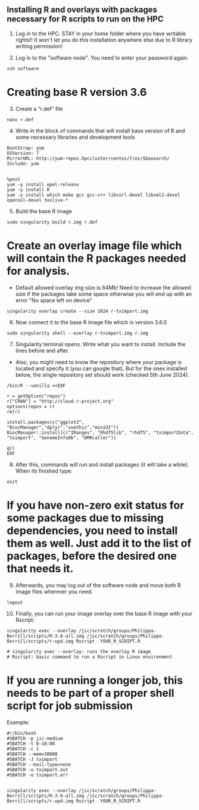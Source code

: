 ## Installing R and overlays with packages necessary for R scripts to run on the HPC

1. Log in to the HPC. STAY in your home folder where you have writable rights!! It won't let you do this installation anywhere else due to R library writing permission!

2. Log in to the "software node". You need to enter your password again.
```
ssh software 
```

# Creating base R version 3.6

3. Create a “r.def” file
```
nano r.def
```
4. Write in the block of commands that will install base version of R and some necessary libraries and development tools
```
BootStrap: yum
OSVersion: 7
MirrorURL: http://yum-repos.hpccluster/centos/7/os/$basearch/
Include: yum


%post
yum -y install epel-release
yum -y install R
yum -y install which make gcc gcc-c++ libcurl-devel libxml2-devel openssl-devel texlive-*
```
5. Build the base R image
```
sudo singularity build r.img r.def
```
# Create an overlay image file which will contain the R packages needed for analysis.
- Default allowed overlay img size is 64Mb! Need to increase the allowed size if the packages take some space otherwise you will end up with an error "No space left on device"
```
singularity overlay create --size 1024 r-tximport.img
```
6. Now connect it to the base R image file which is version 3.6.0
```
sudo singularity shell --overlay r-tximport.img r.img
```
7. Singularity terminal opens. Write what you want to install. Include the lines before and after.
- Also, you might need to know the repository where your package is located and specify it (you can google that). But for the ones installed below, the single repository set should work (checked 5th June 2024).
```
/bin/R --vanilla <<EOF

r = getOption("repos")
r["CRAN"] = "http://cloud.r-project.org"
options(repos = r)
rm(r)

install.packages(c("ggplot2", "BiocManager","dplyr","usethis","miniUI"))
BiocManager::install(c("IRanges", "Rhdf5lib", "rhdf5", "tximportData", "tximport", "GenomeInfoDb", "DMRcaller"))

q()
EOF
```
8. After this, commands will run and install packages (it will take a while). When its finished type:
```
exit
```
# If you have non-zero exit status for some packages due to missing dependencies, you need to install them as well. Just add it to the list of packages, before the desired one that needs it.

9. Afterwards, you may log out of the software node and move both R image files wherever you need.
```
logout
```

10. Finally, you can run your image overlay over the base R image with your Rscript:
```
singularity exec --overlay /jic/scratch/groups/Philippa-Borrill/scripts/R-3.6-all.img /jic/scratch/groups/Philippa-Borrill/scripts/r-upd.img Rscript  YOUR_R_SCRIPT.R
```
	# singularity exec --overlay: runs the overlay R image
	# Rscript: basic command to run a Rscript in Linux environment 

# If you are running a longer job, this needs to be part of a proper shell script for job submission

Example:

```
#!/bin/bash
#SBATCH -p jic-medium
#SBATCH -t 0-10:00
#SBATCH -c 1
#SBATCH --mem=30000
#SBATCH -J tximport
#SBATCH --mail-type=none
#SBATCH -o tximport.out
#SBATCH -e tximport.err


singularity exec --overlay /jic/scratch/groups/Philippa-Borrill/scripts/R-3.6-all.img /jic/scratch/groups/Philippa-Borrill/scripts/r-upd.img Rscript  YOUR_R_SCRIPT.R
```

